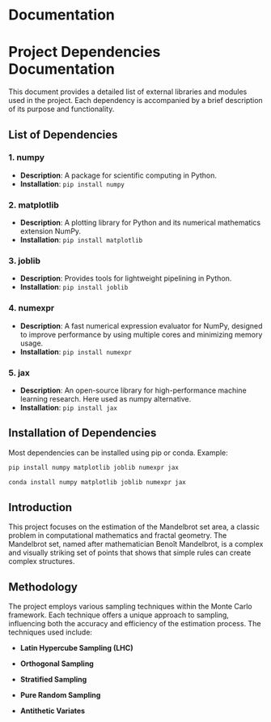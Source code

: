 # Documentation

# Project Dependencies Documentation

This document provides a detailed list of external libraries and modules used in the project. Each dependency is accompanied by a brief description of its purpose and functionality.

## List of Dependencies

### 1. numpy
- **Description**: A package for scientific computing in Python.
- **Installation**: `pip install numpy`

### 2. matplotlib
- **Description**: A plotting library for Python and its numerical mathematics extension NumPy.
- **Installation**: `pip install matplotlib`

### 3. joblib
- **Description**: Provides tools for lightweight pipelining in Python.
- **Installation**: `pip install joblib`

### 4. numexpr
- **Description**: A fast numerical expression evaluator for NumPy, designed to improve performance by using multiple cores and minimizing memory usage.
- **Installation**: `pip install numexpr`

### 5. jax
- **Description**: An open-source library for high-performance machine learning research. Here used as numpy alternative.
- **Installation**: `pip install jax`

## Installation of Dependencies

Most dependencies can be installed using pip or conda. Example:

```bash
pip install numpy matplotlib joblib numexpr jax
```
```bash
conda install numpy matplotlib joblib numexpr jax
```

## Introduction

This project focuses on the estimation of the Mandelbrot set area, a classic problem in computational mathematics and fractal geometry. The Mandelbrot set, named after mathematician Benoît Mandelbrot, is a complex and visually striking set of points that shows that simple rules can create complex structures.

## Methodology

The project employs various sampling techniques within the Monte Carlo framework. Each technique offers a unique approach to sampling, influencing both the accuracy and efficiency of the estimation process. The techniques used include:

- **Latin Hypercube Sampling (LHC)**

- **Orthogonal Sampling**

- **Stratified Sampling**

- **Pure Random Sampling**

- **Antithetic Variates**



